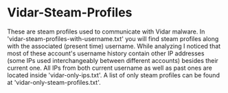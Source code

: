 # Vidar-Steam-Profiles
These are steam profiles used to communicate with Vidar malware. In 'vidar-steam-profiles-with-username.txt' you will find steam profiles along with the associated (present time) username. While analyzing I noticed that
most of these account's username history contain other IP addresses (some IPs used interchangeably between different accounts) besides their current one. All IPs from both current username as well as past ones are located
inside 'vidar-only-ips.txt'. A list of only steam profiles can be found at 'vidar-only-steam-profiles.txt'.
